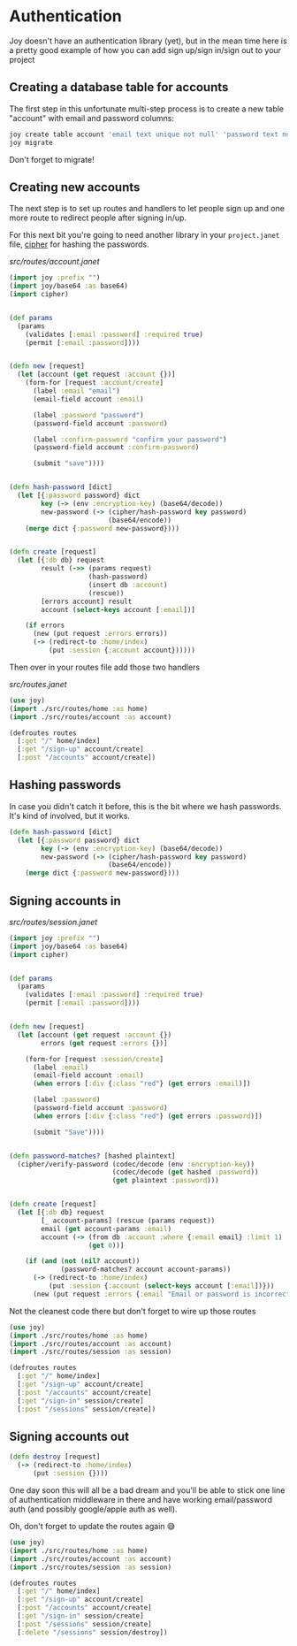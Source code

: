 # Authentication

Joy doesn't have an authentication library (yet), but in the mean time here is a pretty good example of how you can add sign up/sign in/sign out to your project

## Creating a database table for accounts

The first step in this unfortunate multi-step process is to create a new table "account" with email and password columns:

```sh
joy create table account 'email text unique not null' 'password text not null'
joy migrate
```

Don't forget to migrate!

## Creating new accounts

The next step is to set up routes and handlers to let people sign up and one more route to redirect people after signing in/up.

For this next bit you're going to need another library in your `project.janet` file, [cipher](https://github.com/joy-framework/cipher) for hashing the passwords.

*src/routes/account.janet*
```clojure
(import joy :prefix "")
(import joy/base64 :as base64)
(import cipher)


(def params
  (params
    (validates [:email :password] :required true)
    (permit [:email :password])))


(defn new [request]
  (let [account (get request :account {})]
    (form-for [request :account/create]
      (label :email "email")
      (email-field account :email)

      (label :password "password")
      (password-field account :password)

      (label :confirm-password "confirm your password")
      (password-field account :confirm-password)

      (submit "save"))))


(defn hash-password [dict]
  (let [{:password password} dict
        key (-> (env :encryption-key) (base64/decode))
        new-password (-> (cipher/hash-password key password)
                         (base64/encode))
    (merge dict {:password new-password})))


(defn create [request]
  (let [{:db db} request
        result (->> (params request)
                    (hash-password)
                    (insert db :account)
                    (rescue))
        [errors account] result
        account (select-keys account [:email])]

    (if errors
      (new (put request :errors errors))
      (-> (redirect-to :home/index)
          (put :session {:account account})))))
```

Then over in your routes file add those two handlers

*src/routes.janet*

```clojure
(use joy)
(import ./src/routes/home :as home)
(import ./src/routes/account :as account)

(defroutes routes
  [:get "/" home/index]
  [:get "/sign-up" account/create]
  [:post "/accounts" account/create])
```

## Hashing passwords

In case you didn't catch it before, this is the bit where we hash passwords. It's kind of involved, but it works.

```clojure
(defn hash-password [dict]
  (let [{:password password} dict
        key (-> (env :encryption-key) (base64/decode))
        new-password (-> (cipher/hash-password key password)
                         (base64/encode))
    (merge dict {:password new-password})))
```

## Signing accounts in

*src/routes/session.janet*

```clojure
(import joy :prefix "")
(import joy/base64 :as base64)
(import cipher)


(def params
  (params
    (validates [:email :password] :required true)
    (permit [:email :password])))


(defn new [request]
  (let [account (get request :account {})
        errors (get request :errors {})]

    (form-for [request :session/create]
      (label :email)
      (email-field account :email)
      (when errors [:div {:class "red"} (get errors :email)])

      (label :password)
      (password-field account :password)
      (when errors [:div {:class "red"} (get errors :password)])

      (submit "Save"))))


(defn password-matches? [hashed plaintext]
  (cipher/verify-password (codec/decode (env :encryption-key))
                          (codec/decode (get hashed :password))
                          (get plaintext :password)))


(defn create [request]
  (let [{:db db} request
        [_ account-params] (rescue (params request))
        email (get account-params :email)
        account (-> (from db :account :where {:email email} :limit 1)
                    (get 0))]

    (if (and (not (nil? account))
             (password-matches? account account-params))
      (-> (redirect-to :home/index)
          (put :session {:account (select-keys account [:email])}))
      (new (put request :errors {:email "Email or password is incorrect"})))))
```

Not the cleanest code there but don't forget to wire up those routes

```clojure
(use joy)
(import ./src/routes/home :as home)
(import ./src/routes/account :as account)
(import ./src/routes/session :as session)

(defroutes routes
  [:get "/" home/index]
  [:get "/sign-up" account/create]
  [:post "/accounts" account/create]
  [:get "/sign-in" session/create]
  [:post "/sessions" session/create])
```

## Signing accounts out

```clojure
(defn destroy [request]
  (-> (redirect-to :home/index)
      (put :session {})))
```

One day soon this will all be a bad dream and you'll be able to stick one line of authentication middleware in there and have working email/password auth (and possibly google/apple auth as well).

Oh, don't forget to update the routes again 😅


```clojure
(use joy)
(import ./src/routes/home :as home)
(import ./src/routes/account :as account)
(import ./src/routes/session :as session)

(defroutes routes
  [:get "/" home/index]
  [:get "/sign-up" account/create]
  [:post "/accounts" account/create]
  [:get "/sign-in" session/create]
  [:post "/sessions" session/create]
  [:delete "/sessions" session/destroy])
```
